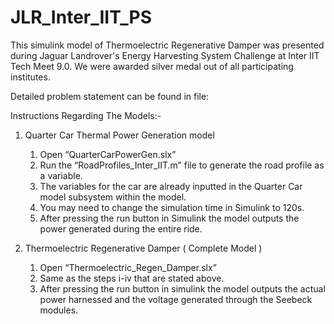 # JLR_Inter_IIT_PS

This simulink model of Thermoelectric Regenerative Damper was presented during Jaguar Landrover's Energy Harvesting System Challenge at Inter IIT Tech Meet 9.0.
We were awarded silver medal out of all participating institutes.

Detailed problem statement can be found in file: 

﻿Instructions Regarding The Models:-  


1. Quarter Car Thermal Power Generation model
   1. Open “QuarterCarPowerGen.slx”
   2. Run the “RoadProfiles_Inter_IIT.m” file to generate the road profile as a variable. 
   3. The variables for the car are already inputted in the Quarter Car model subsystem within the model.
   4. You may need to change the simulation time in Simulink to 120s. 
   5. After pressing the run button in Simulink the model outputs the power generated during the entire ride. 


2. Thermoelectric Regenerative Damper ( Complete Model ) 
   1. Open “Thermoelectric_Regen_Damper.slx”
   2. Same as the steps i-iv that are stated above. 
   3. After pressing the run button in simulink the model outputs the actual power harnessed and the voltage generated through the Seebeck modules.
